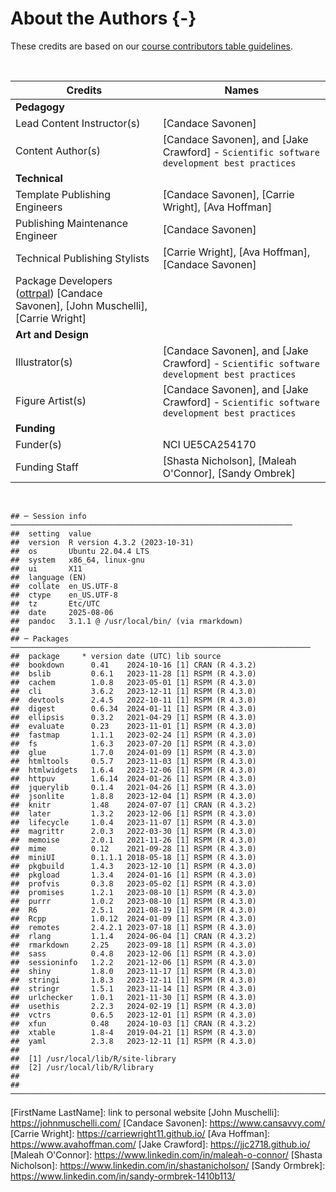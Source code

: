 
# About the Authors {-}

These credits are based on our [course contributors table guidelines](https://www.ottrproject.org/more_features.html#giving-credits-to-contributors).

&nbsp;
&nbsp;

|Credits|Names|
|-------|-----|
|**Pedagogy**||
|Lead Content Instructor(s)|[Candace Savonen]|
|Content Author(s)| [Candace Savonen], and [Jake Crawford] - `Scientific software development best practices`|
|**Technical**||
|Template Publishing Engineers|[Candace Savonen], [Carrie Wright], [Ava Hoffman]|
|Publishing Maintenance Engineer|[Candace Savonen]|
|Technical Publishing Stylists|[Carrie Wright], [Ava Hoffman], [Candace Savonen]|
|Package Developers ([ottrpal]) [Candace Savonen], [John Muschelli], [Carrie Wright]|
|**Art and Design**||
|Illustrator(s)| [Candace Savonen], and [Jake Crawford] - `Scientific software development best practices`|
|Figure Artist(s)| [Candace Savonen], and [Jake Crawford] - `Scientific software development best practices`|
|**Funding**||
|Funder(s)| NCI UE5CA254170|
|Funding Staff| [Shasta Nicholson], [Maleah O'Connor], [Sandy Ombrek]|

&nbsp;


```
## ─ Session info ───────────────────────────────────────────────────────────────
##  setting  value
##  version  R version 4.3.2 (2023-10-31)
##  os       Ubuntu 22.04.4 LTS
##  system   x86_64, linux-gnu
##  ui       X11
##  language (EN)
##  collate  en_US.UTF-8
##  ctype    en_US.UTF-8
##  tz       Etc/UTC
##  date     2025-08-06
##  pandoc   3.1.1 @ /usr/local/bin/ (via rmarkdown)
## 
## ─ Packages ───────────────────────────────────────────────────────────────────
##  package     * version date (UTC) lib source
##  bookdown      0.41    2024-10-16 [1] CRAN (R 4.3.2)
##  bslib         0.6.1   2023-11-28 [1] RSPM (R 4.3.0)
##  cachem        1.0.8   2023-05-01 [1] RSPM (R 4.3.0)
##  cli           3.6.2   2023-12-11 [1] RSPM (R 4.3.0)
##  devtools      2.4.5   2022-10-11 [1] RSPM (R 4.3.0)
##  digest        0.6.34  2024-01-11 [1] RSPM (R 4.3.0)
##  ellipsis      0.3.2   2021-04-29 [1] RSPM (R 4.3.0)
##  evaluate      0.23    2023-11-01 [1] RSPM (R 4.3.0)
##  fastmap       1.1.1   2023-02-24 [1] RSPM (R 4.3.0)
##  fs            1.6.3   2023-07-20 [1] RSPM (R 4.3.0)
##  glue          1.7.0   2024-01-09 [1] RSPM (R 4.3.0)
##  htmltools     0.5.7   2023-11-03 [1] RSPM (R 4.3.0)
##  htmlwidgets   1.6.4   2023-12-06 [1] RSPM (R 4.3.0)
##  httpuv        1.6.14  2024-01-26 [1] RSPM (R 4.3.0)
##  jquerylib     0.1.4   2021-04-26 [1] RSPM (R 4.3.0)
##  jsonlite      1.8.8   2023-12-04 [1] RSPM (R 4.3.0)
##  knitr         1.48    2024-07-07 [1] CRAN (R 4.3.2)
##  later         1.3.2   2023-12-06 [1] RSPM (R 4.3.0)
##  lifecycle     1.0.4   2023-11-07 [1] RSPM (R 4.3.0)
##  magrittr      2.0.3   2022-03-30 [1] RSPM (R 4.3.0)
##  memoise       2.0.1   2021-11-26 [1] RSPM (R 4.3.0)
##  mime          0.12    2021-09-28 [1] RSPM (R 4.3.0)
##  miniUI        0.1.1.1 2018-05-18 [1] RSPM (R 4.3.0)
##  pkgbuild      1.4.3   2023-12-10 [1] RSPM (R 4.3.0)
##  pkgload       1.3.4   2024-01-16 [1] RSPM (R 4.3.0)
##  profvis       0.3.8   2023-05-02 [1] RSPM (R 4.3.0)
##  promises      1.2.1   2023-08-10 [1] RSPM (R 4.3.0)
##  purrr         1.0.2   2023-08-10 [1] RSPM (R 4.3.0)
##  R6            2.5.1   2021-08-19 [1] RSPM (R 4.3.0)
##  Rcpp          1.0.12  2024-01-09 [1] RSPM (R 4.3.0)
##  remotes       2.4.2.1 2023-07-18 [1] RSPM (R 4.3.0)
##  rlang         1.1.4   2024-06-04 [1] CRAN (R 4.3.2)
##  rmarkdown     2.25    2023-09-18 [1] RSPM (R 4.3.0)
##  sass          0.4.8   2023-12-06 [1] RSPM (R 4.3.0)
##  sessioninfo   1.2.2   2021-12-06 [1] RSPM (R 4.3.0)
##  shiny         1.8.0   2023-11-17 [1] RSPM (R 4.3.0)
##  stringi       1.8.3   2023-12-11 [1] RSPM (R 4.3.0)
##  stringr       1.5.1   2023-11-14 [1] RSPM (R 4.3.0)
##  urlchecker    1.0.1   2021-11-30 [1] RSPM (R 4.3.0)
##  usethis       2.2.3   2024-02-19 [1] RSPM (R 4.3.0)
##  vctrs         0.6.5   2023-12-01 [1] RSPM (R 4.3.0)
##  xfun          0.48    2024-10-03 [1] CRAN (R 4.3.2)
##  xtable        1.8-4   2019-04-21 [1] RSPM (R 4.3.0)
##  yaml          2.3.8   2023-12-11 [1] RSPM (R 4.3.0)
## 
##  [1] /usr/local/lib/R/site-library
##  [2] /usr/local/lib/R/library
## 
## ──────────────────────────────────────────────────────────────────────────────
```

<!-- Author information -->

[FirstName LastName]: link to personal website
[John Muschelli]: https://johnmuschelli.com/
[Candace Savonen]: https://www.cansavvy.com/
[Carrie Wright]: https://carriewright11.github.io/
[Ava Hoffman]: https://www.avahoffman.com/
[Jake Crawford]: https://jjc2718.github.io/
[Maleah O'Connor]: https://www.linkedin.com/in/maleah-o-connor/
[Shasta Nicholson]: https://www.linkedin.com/in/shastanicholson/
[Sandy Ormbrek]: https://www.linkedin.com/in/sandy-ormbrek-1410b113/

<!-- Links -->

[ottrpal]: https://github.com/jhudsl/ottrpal

<!-- Fill out this table using these instructions: https://github.com/jhudsl/OTTR_Template/wiki/How-to-give-credits

For JHU courses, You will need to add Ira as a credit:

|Content Publisher|[Ira Gooding]|
...
[Ira Gooding]: https://publichealth.jhu.edu/faculty/4130/ira-gooding
-->
